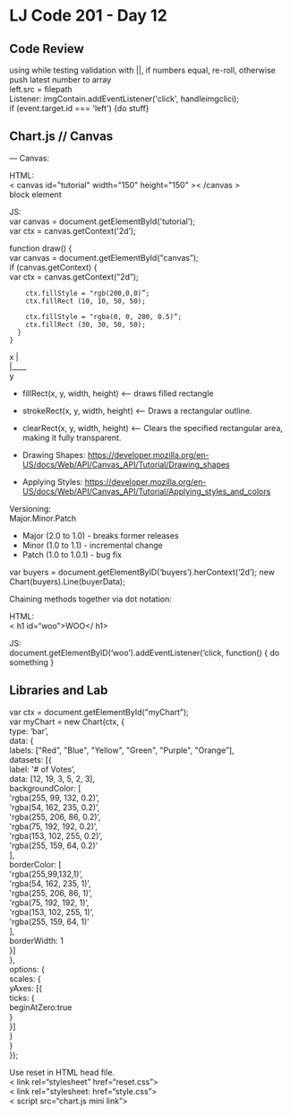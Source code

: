 # LJ Code 201 - Day 12

## Code Review
using while testing validation with ||, if numbers equal, re-roll, otherwise push latest number to array  
left.src = filepath  
Listener: imgContain.addEventListener('click', handleimgclici);  
if (event.target.id === 'left') {do stuff}  

## Chart.js // Canvas  
— Canvas:  
  
HTML:  
< canvas id="tutorial" width="150" height="150" >< /canvas >  
block element  
  
JS:  
var canvas = document.getElementById('tutorial’);  
var ctx = canvas.getContext('2d’);  
  
function draw() {  
      var canvas = document.getElementById("canvas”);  
      if (canvas.getContext) {  
        var ctx = canvas.getContext("2d”);  
  
        ctx.fillStyle = "rgb(200,0,0)”;  
        ctx.fillRect (10, 10, 50, 50);  
  
        ctx.fillStyle = "rgba(0, 0, 200, 0.5)”;  
        ctx.fillRect (30, 30, 50, 50);  
      }  
    }  
  
x |  
   |____    
    y  
- fillRect(x, y, width, height) <— draws filled rectangle  
- strokeRect(x, y, width, height) <— Draws a rectangular outline.  
- clearRect(x, y, width, height) <— Clears the specified rectangular area, making it fully transparent.  

- Drawing Shapes: https://developer.mozilla.org/en-US/docs/Web/API/Canvas_API/Tutorial/Drawing_shapes  
- Applying Styles: https://developer.mozilla.org/en-US/docs/Web/API/Canvas_API/Tutorial/Applying_styles_and_colors  

Versioning:   
Major.Minor.Patch  
- Major (2.0 to 1.0)  - breaks former releases  
- Minor (1.0 to 1.1) - incremental change  
- Patch (1.0 to 1.0.1) - bug fix

var buyers = document.getElementByID(‘buyers’).herContext(‘2d’);
new Chart(buyers).Line(buyerData);

Chaining methods together via dot notation:  
  
HTML:  
< h1 id=“woo”>WOO</ h1>  
  
JS:  
document.getElementByID(‘woo’).addEventListener(‘click, function() { do something }  
  
## Libraries and Lab
  
var ctx = document.getElementById("myChart”);  
var myChart = new Chart(ctx, {  
    type: ‘bar’,  
    data: {  
        labels: ["Red", "Blue", "Yellow", "Green", "Purple", "Orange”],  
        datasets: [{  
            label: '# of Votes’,  
            data: [12, 19, 3, 5, 2, 3],  
            backgroundColor: [  
                'rgba(255, 99, 132, 0.2)’,  
                'rgba(54, 162, 235, 0.2)’,  
                'rgba(255, 206, 86, 0.2)’,  
                'rgba(75, 192, 192, 0.2)’,  
                'rgba(153, 102, 255, 0.2)’,  
                'rgba(255, 159, 64, 0.2)’  
            ],  
            borderColor: [  
                'rgba(255,99,132,1)’,  
                'rgba(54, 162, 235, 1)’,  
                'rgba(255, 206, 86, 1)’,  
                'rgba(75, 192, 192, 1)’,  
                'rgba(153, 102, 255, 1)’,  
                'rgba(255, 159, 64, 1)’  
            ],  
            borderWidth: 1  
        }]  
    },  
    options: {  
        scales: {  
            yAxes: [{  
                ticks: {  
                    beginAtZero:true  
                }  
            }]  
        }  
    }  
});  
</script>  
  
Use reset in HTML head file.  
< link rel=“stylesheet” href=“reset.css”>  
< link rel="stylesheet: href=“style.css”>  
< script src=“chart.js mini link”></script>  

